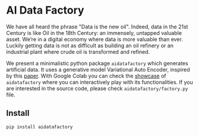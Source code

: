 # AI Data Factory
We have all heard the phrase "Data is the new oil". Indeed, data in the 21st Century is like Oil in the 18th Century: an immensely, untapped valuable asset. We’re in a digital economy where data is more valuable than ever. Luckily getting data is not as difficult as building an oil refinery or an industrial plant where crude oil is transformed and refined.

We present a minimalistic python package ```aidatafactory``` which generates artificial data.
It uses a generative model Variational Auto Encoder, inspired by this [paper](https://arxiv.org/pdf/1906.02691.pdf). With Google Colab you can check the [showcase](
https://drive.google.com/file/d/1rVgi0_4viqK_Mqd_9-Bs6E-I8l_9LvXJ/view?usp=sharing) of ```aidatafactory``` where you can interactively play with its functionalities. If you are interested in the source code, please check ```aidatafactory/factory.py``` file.

## Install
```
pip install aidatafactory
```

